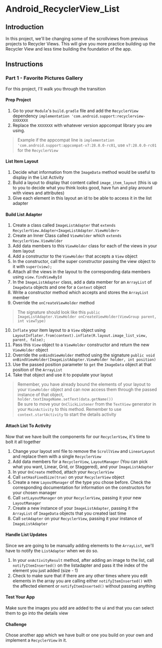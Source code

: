 # Android_RecyclerView_List

## Introduction

In this project, we'll be changing some of the scrollviews from previous projects to Recycler Views. This will give you more practice building up the Recycler View and less time building the foundation of the app.

## Instructions

### Part 1 - Favorite Pictures Gallery

For this project, I'll walk you through the transition

#### Prep Project
1. Go to your `Module`'s `build.gradle` file and add the `RecyclerView` dependency `implementation 'com.android.support:recyclerview-XXXXXXX`
2. Replace the `XXXXXXX` with whatever version appcompat library you are using.
> Example if the appcompat line is `implementation 'com.android.support:appcompat-v7:28.0.0-rc01`, use `v7:28.0.0-rc01` for the `RecyclerView`

#### List Item Layout
1. Decide what information from the `ImageData` method would be useful to display in the List Activity
2. Build a layout to display that content called `image_item_layout` (this is up to you to decide what you think looks good, have fun and play around with views and attributes)
3. Give each element in this layout an id to be able to access it in the list adapter

#### Build List Adapter
1. Create a class called `ImageListAdapter` that `extends` `RecyclerView.Adapter<ImageListAdapter.ViewHolder>`
2. Create an Inner Class called `ViewHolder` which `extends` `RecyclerView.ViewHolder`
3. Add data members to this `ViewHolder` class for each of the views in your item layout
4. Add a constructor to the `ViewHolder` that accepts a `View` object
5. In the constructor, call the super constructor passing the view object to it with `super(view);`
6. Attach all the views in the layout to the corresponding data members using `view.findViewById`
7. In the `ImageListAdapter` class, add a data member for an `ArrayList` of `ImageData` objects and one for a `Context` object
8. Write a constructor method which accepts and stores the `ArrayList` member
9. Override the `onCreateViewHolder` method
> The signature should look like this `public ImageListAdapter.ViewHolder onCreateViewHolder(ViewGroup parent, int viewType)`  

10. `Inflate` your item layout to a `View` object using `LayoutInflater.from(context).inflate(R.layout.image_list_view, parent, false);`
11. Pass this `View` object to a `ViewHolder` constructor and return the new `ViewHolder` object
12. Override the `onBindViewHolder` method using the signature `public void onBindViewHolder(ImageListAdapter.ViewHolder holder, int position)`
13. Use the passed position parameter to `get` the `ImageData` object at that position of the `ArrayList`
14. Take that object and use it to populate your layout
> Remember, you have already bound the elements of your layout to your `ViewHolder` object and can now access them through the passed instance of that object, `holder.textImageName.setText(data.getName())`  
> Be sure to move your `OnClickListener` from the `TextView` generator in your `MainActivity` to this method. Remember to use `context.startActivity` to start the details activity
 
#### Attach List To Activity
Now that we have built the components for our `RecyclerView`, it's time to bolt it all together
1. Change your layout xml file to remove the `ScrollView` and `LinearLayout` and replace them with a single `RecyclerView`
2. Add data members for a `RecyclerView`, `LayoutManager` (You can pick what you want, Linear, Grid, or Staggered), and your `ImageListAdapter`
3. In your `OnCreate` method, attach your `RecyclerView`
4. Call `setHasFixedSize(true)` on your `RecyclerView` object
5. Create a new `LayoutManager` of the type you chose before. Check the corresponding documentation for information on the constructors for your chosen manager
6. Call `setLayoutManager` on your `RecyclerView`, passing it your new `LayoutManager`
7. Create a new instance of your `ImageListAdapter`, passing it the `ArrayList` of `ImageData` objects that you created last time
8. Call `setAdapter` on your `RecyclerView`, passing it your instance of `ImageListAdapter`

#### Handle List Updates
Since we are going to be manually adding elements to the `ArrayList`, we'll have to notify the `ListAdapter` when we do so.
1. In your `onActivityResult` method, after adding an image to the list, call `notifyItemInserted()` on the listadapter and pass it the index of the element you just added (size - 1)
2. Check to make sure that if there are any other times where you edit elements in the array you are calling either `notifyItemInserted()` with the affected element or `notifyItemInserted()` without passing anything

#### Test Your App
Make sure the images you add are added to the ui and that you can select them to go into the details view

#### Challenge
Chose another app which we have built or one you build on your own and implement a `RecyclerView` in it.
